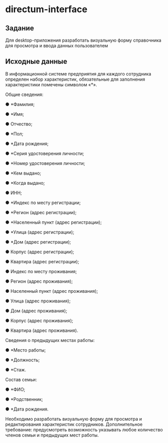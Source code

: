 # directum-interface
 
## Задание
Для desktop-приложения разработать визуальную форму справочника для просмотра и ввода данных пользователем

## Исходные данные
В информационной системе предприятия для каждого сотрудника определен набор характеристик, обязательные для заполнения характеристики помечены символом «*».

Общие сведения:

●	*Фамилия;

●	*Имя;

●	Отчество;

●	*Пол;

●	*Дата рождения;

●	*Серия удостоверения личности;

●	*Номер удостоверения личности;

●	*Кем выдано;

●	*Когда выдано;

●	ИНН;

●	*Индекс по месту регистрации;

●	*Регион (адрес регистрации);

●	*Населенный пункт (адрес регистрации);

●	*Улица (адрес регистрации);

●	*Дом (адрес регистрации);

●	Корпус (адрес регистрации);

●	Квартира (адрес регистрации);

●	Индекс по месту проживания;

●	Регион (адрес проживания);

●	Населенный пункт (адрес проживания);

●	Улица (адрес проживания);

●	Дом (адрес проживания);

●	Корпус (адрес проживания);

●	Квартира (адрес проживания).

Сведения о предыдущих местах работы:

●	*Место работы;

●	*Должность;

●	*Стаж.

Состав семьи:

●	*ФИО;

●	*Родственник;

●	*Дата рождения.

Необходимо разработать визуальную форму для просмотра и редактирования характеристик сотрудников.
Дополнительное требование: предусмотреть возможность указывать любое количество членов семьи и предыдущих мест работы.
